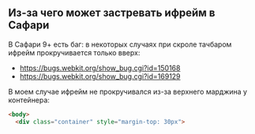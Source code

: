 ## Из-за чего может застревать ифрейм в Сафари

В Сафари 9+ есть баг: в некоторых случаях при скроле тачбаром ифрейм прокручивается только вверх:

* https://bugs.webkit.org/show_bug.cgi?id=150168
* https://bugs.webkit.org/show_bug.cgi?id=169129

В моем случае ифрейм не прокручивался из-за верхнего марджина у контейнера:

```html
<body>
  <div class="container" style="margin-top: 30px">
```
